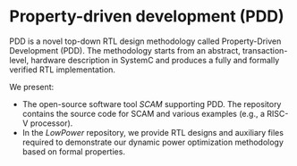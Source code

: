 # Property-driven development (PDD)

PDD is a novel top-down RTL design methodology called Property-Driven Development (PDD). 
The methodology starts from an abstract, transaction-level, hardware description in SystemC and produces a fully and formally verified RTL implementation. 

We present:
- The open-source software tool *SCAM* supporting PDD. The repository contains the source code for SCAM and various examples (e.g.,  a RISC-V processor). 
- In the *LowPower* repository, we provide RTL designs and auxiliary files required to demonstrate our dynamic power optimization methodology based on formal properties.
